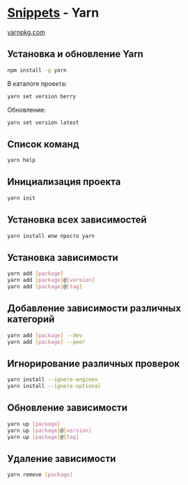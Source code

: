 # **[Snippets](./../../README.md) - Yarn**

[yarnpkg.com](https://yarnpkg.com/)

## Установка и обновление Yarn

```bash
npm install -g yarn
```

В каталоге проекта:

```bash
yarn set version berry
```

Обновление:

```bash
yarn set version latest
```

## Список команд

```bash
yarn help
```

## Инициализация проекта

```bash
yarn init
```

## Установка всех зависимостей

```bash
yarn install или просто yarn
```

## Установка зависимости

```bash
yarn add [package]
yarn add [package]@[version]
yarn add [package]@[tag]
```

## Добавление зависимости различных категорий

```bash
yarn add [package] --dev
yarn add [package] --peer
```

## Игнорирование различных проверок

```bash
yarn install --ignore-engines
yarn install --ignore-optional
```

## Обновление зависимости

```bash
yarn up [package]
yarn up [package]@[version]
yarn up [package]@[tag]
```

## Удаление зависимости

```bash
yarn remove [package]
```
